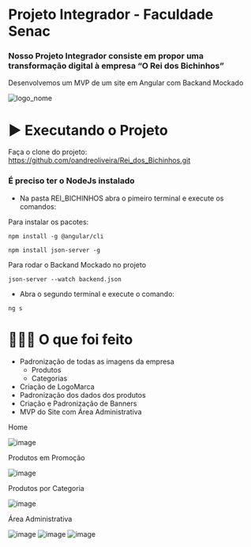 # Projeto Integrador - Faculdade Senac

### Nosso Projeto Integrador consiste em propor uma transformação digital à empresa “O Rei dos Bichinhos” 
Desenvolvemos um MVP de um site em Angular com Backand Mockado


![logo_nome](https://user-images.githubusercontent.com/95599130/205695617-bd08254f-7557-4dd5-b65d-613b167c3f92.png)


# ▶️ Executando o Projeto
Faça o clone do projeto:
https://github.com/oandreoliveira/Rei_dos_Bichinhos.git

### É preciso ter o NodeJs instalado
- Na pasta REI_BICHINHOS abra o pimeiro terminal e execute os comandos:

Para instalar os pacotes:
```tsx
npm install -g @angular/cli
```
```tsx
npm install json-server -g
```
Para rodar o Backand Mockado no projeto
```tsx
json-server --watch backend.json
```
- Abra o segundo terminal e execute o comando:

```tsx
ng s
```

# 👨🏻‍💻 O que foi feito
- Padronização de todas as imagens da empresa
  - Produtos
  - Categorias
- Criação de LogoMarca
- Padronização dos dados dos produtos
- Criação e Padronização de Banners
- MVP do Site com Área Administrativa

Home

![image](https://user-images.githubusercontent.com/95599130/205697738-6ea623fc-b550-46f1-b80c-a23a4aad306b.png)

Produtos em Promoção

![image](https://user-images.githubusercontent.com/95599130/205698131-bdb54325-8421-41b1-bb99-a73304ad450c.png)

Produtos por Categoria

![image](https://user-images.githubusercontent.com/95599130/205698411-f9729b05-61e7-4f86-8df4-993b726abc14.png)

Área Administrativa

![image](https://user-images.githubusercontent.com/95599130/205699410-9bea60fa-e78b-4374-a969-d0f443efbc61.png)
![image](https://user-images.githubusercontent.com/95599130/205699043-e1ccfdc7-d085-4298-85e6-58eb04040ced.png)
![image](https://user-images.githubusercontent.com/95599130/205699136-2cf45b37-a131-4c54-a0af-426d16f58db8.png)



